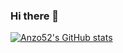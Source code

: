 ### Hi there 👋

<!--
**Anzo52/Anzo52** is a ✨ _special_ ✨ repository because its `README.md` (this file) appears on your GitHub profile.

Here are some ideas to get you started:

- 🔭 I’m currently working on ...
- 🌱 I’m currently learning ...
- 👯 I’m looking to collaborate on ...
- 🤔 I’m looking for help with ...
- 💬 Ask me about ...
- 📫 How to reach me: ...
- 😄 Pronouns: ...
- ⚡ Fun fact: ...
-->
[![Anzo52's GitHub stats](https://github-readme-stats.vercel.app/api?username=Anzo52)](https://github.com/Anzo52/github-readme-stats)
